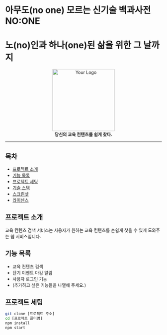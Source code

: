 # 아무도(no one) 모르는 신기술 백과사전 NO:ONE 
# 노(no)인과 하나(one)된 삶을 위한 그 날까지 

<div align="center">
  <img src="your-logo-url.png" alt="Your Logo" width="200" />
  <br>
  <strong>당신의 교육 컨텐츠를 쉽게 찾다.</strong>
</div>

---

## 목차

- [프로젝트 소개](#프로젝트-소개)
- [기능 목록](#기능-목록)
- [프로젝트 세팅](#프로젝트-세팅)
- [기술 스택](#기술-스택)
- [스크린샷](#스크린샷)
- [라이센스](#라이센스)

## 프로젝트 소개

교육 컨텐츠 검색 서비스는 사용자가 원하는 교육 컨텐츠를 손쉽게 찾을 수 있게 도와주는 웹 서비스입니다.

## 기능 목록

- 교육 컨텐츠 검색
- 단기 이벤트 마감 알림
- 사용자 로그인 기능
- (추가하고 싶은 기능들을 나열해 주세요.)

## 프로젝트 세팅

```bash
git clone [프로젝트 주소]
cd [프로젝트 폴더명]
npm install
npm start
